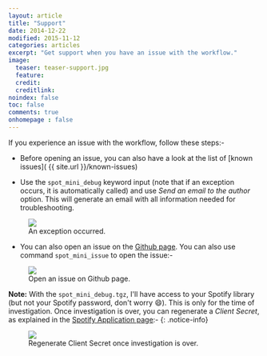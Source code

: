 ```yaml
---
layout: article
title: "Support"
date: 2014-12-22
modified: 2015-11-12
categories: articles
excerpt: "Get support when you have an issue with the workflow."
image:
  teaser: teaser-support.jpg
  feature:
  credit:
  creditlink:
noindex: false
toc: false
comments: true
onhomepage : false
---
```


If you experience an issue with the workflow, follow these steps:-

* Before opening an issue, you can also have a look at the list of [known issues]( {{ site.url }}/known-issues)

* Use the `spot_mini_debug` keyword input (note that if an exception occurs, it is automatically called) and use _Send an email to the author_ option. This will generate an email with all information needed for troubleshooting.

<figure>
	<img src="{{ site.url }}/images/support1.jpg"></a>
	<figcaption>An exception occurred.</figcaption>
</figure>

* You can also open an issue on the [Github page](https://github.com/vdesabou/alfred-spotify-mini-player/issues/new). You can also use command `spot_mini_issue` to open the issue:-

<figure>
    <img src="{{ site.url }}/images/support3.jpg"></a>
    <figcaption>Open an issue on Github page.</figcaption>
</figure>

<a name="note_regenerate_client_secret"></a>

**Note:** With the `spot_mini_debug.tgz`, I'll have access to your Spotify library (but not your Spotify password, don't worry :smile:). This is only for the time of investigation. Once investigation is over, you can regenerate a _Client Secret_, as explained in the [Spotify Application page](https://developer.spotify.com/my-applications):-
{: .notice-info}

<figure>
	<img src="{{ site.url }}/images/support2.jpg"></a>
	<figcaption>Regenerate Client Secret once investigation is over.</figcaption>
</figure>
